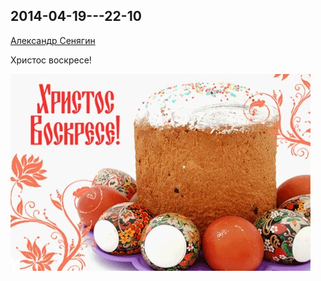 ## 2014-04-19---22-10

[Александр Сенягин](https://vk.com/id33864192)

Христос воскресе!

![2014-04-19---22-10.jpg](2014-04-19---22-10.jpg)
